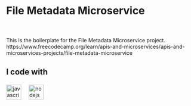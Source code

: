 <br clear="both">

<h1 align="left">File Metadata Microservice</h1>

###

<br clear="both">

<p align="left">This is the boilerplate for the File Metadata Microservice project. https://www.freecodecamp.org/learn/apis-and-microservices/apis-and-microservices-projects/file-metadata-microservice</p>

###

<h2 align="left">I code with</h2>

###

<div align="left">
  <img src="https://cdn.jsdelivr.net/gh/devicons/devicon/icons/javascript/javascript-original.svg" height="40" alt="javascript logo"  />
  <img width="12" />
  <img src="https://cdn.jsdelivr.net/gh/devicons/devicon/icons/nodejs/nodejs-original.svg" height="40" alt="nodejs logo"  />
</div>

###

